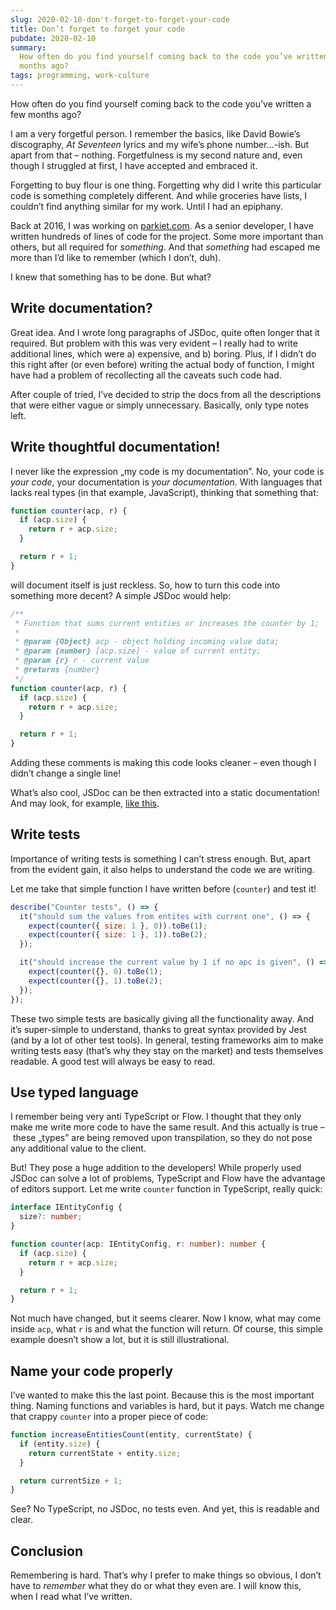```yaml
---
slug: 2020-02-10-don't-forget-to-forget-your-code
title: Don’t forget to forget your code
pubdate: 2020-02-10
summary:
  How often do you find yourself coming back to the code you’ve written a few
  months ago?
tags: programming, work-culture
---
```


How often do you find yourself coming back to the code you’ve written a few
months ago?

I am a very forgetful person. I remember the basics, like David Bowie’s
discography, _At Seventeen_ lyrics and my wife’s phone number…-ish. But apart
from that – nothing. Forgetfulness is my second nature and, even though I
struggled at first, I have accepted and embraced it.

Forgetting to buy flour is one thing. Forgetting why did I write this particular
code is something completely different. And while groceries have lists, I
couldn’t find anything similar for my work. Until I had an epiphany.

Back at 2016, I was working on [parkiet.com](https://parkiet.com). As a senior
developer, I have written hundreds of lines of code for the project. Some more
important than others, but all required for _something_. And that _something_
had escaped me more than I’d like to remember (which I don’t, duh).

I knew that something has to be done. But what?

## Write documentation?

Great idea. And I wrote long paragraphs of JSDoc, quite often longer that it
required. But problem with this was very evident – I really had to write
additional lines, which were a) expensive, and b) boring. Plus, if I didn’t do
this right after (or even before) writing the actual body of function, I might
have had a problem of recollecting all the caveats such code had.

After couple of tried, I’ve decided to strip the docs from all the descriptions
that were either vague or simply unnecessary. Basically, only type notes left.

## Write thoughtful documentation!

I never like the expression „my code is my documentation”. No, your code is
_your code_, your documentation is _your documentation_. With languages that
lacks real types (in that example, JavaScript), thinking that something that:

```js
function counter(acp, r) {
  if (acp.size) {
    return r + acp.size;
  }

  return r + 1;
}
```

will document itself is just reckless. So, how to turn this code into something
more decent? A simple JSDoc would help:

```js
/**
 * Function that sums current entities or increases the counter by 1;
 *
 * @param {Object} acp - object holding incoming value data;
 * @param {number} [acp.size] - value of current entity;
 * @param {r} r - current value
 * @returns {number}
 */
function counter(acp, r) {
  if (acp.size) {
    return r + acp.size;
  }

  return r + 1;
}
```

Adding these comments is making this code looks cleaner – even though I didn’t
change a single line!

What’s also cool, JSDoc can be then extracted into a static documentation! And
may look, for example,
[like this](https://softwarebrothers.github.io/admin-bro-dev/Column.html).

## Write tests

Importance of writing tests is something I can’t stress enough. But, apart from
the evident gain, it also helps to understand the code we are writing.

Let me take that simple function I have written before (`counter`) and test it!

```js
describe("Counter tests", () => {
  it("should sum the values from entites with current one", () => {
    expect(counter({ size: 1 }, 0)).toBe(1);
    expect(counter({ size: 1 }, 1)).toBe(2);
  });

  it("should increase the current value by 1 if no apc is given", () => {
    expect(counter({}, 0).toBe(1);
    expect(counter({}, 1).toBe(2);
  });
});
```

These two simple tests are basically giving all the functionality away. And it’s
super-simple to understand, thanks to great syntax provided by Jest (and by a
lot of other test tools). In general, testing frameworks aim to make writing
tests easy (that’s why they stay on the market) and tests themselves readable. A
good test will always be easy to read.

## Use typed language

I remember being very anti TypeScript or Flow. I thought that they only make me
write more code to have the same result. And this actually is true – these
„types” are being removed upon transpilation, so they do not pose any additional
value to the client.

But! They pose a huge addition to the developers! While properly used JSDoc can
solve a lot of problems, TypeScript and Flow have the advantage of editors
support. Let me write `counter` function in TypeScript, really quick:

```ts
interface IEntityConfig {
  size?: number;
}

function counter(acp: IEntityConfig, r: number): number {
  if (acp.size) {
    return r + acp.size;
  }

  return r + 1;
}
```

Not much have changed, but it seems clearer. Now I know, what may come inside
`acp`, what `r` is and what the function will return. Of course, this simple
example doesn’t show a lot, but it is still illustrational.

## Name your code properly

I’ve wanted to make this the last point. Because this is the most important
thing. Naming functions and variables is hard, but it pays. Watch me change that
crappy `counter` into a proper piece of code:

```js
function increaseEntitiesCount(entity, currentState) {
  if (entity.size) {
    return currentState + entity.size;
  }

  return currentSize + 1;
}
```

See? No TypeScript, no JSDoc, no tests even. And yet, this is readable and
clear.

## Conclusion

Remembering is hard. That’s why I prefer to make things so obvious, I don’t have
to _remember_ what they do or what they even are. I will know this, when I read
what I’ve written.
